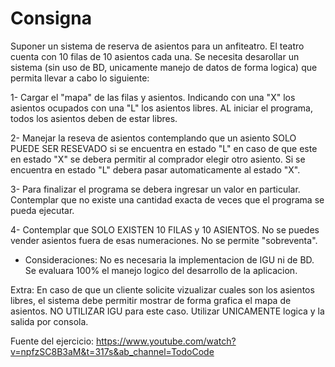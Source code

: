 # Consigna

Suponer un sistema de reserva de asientos para un anfiteatro. El teatro cuenta con 10 filas de 10 asientos cada una. Se necesita desarollar un sistema (sin uso de BD, unicamente manejo de datos de forma logica) que permita llevar a cabo lo siguiente:

1- Cargar el "mapa" de las filas y asientos. Indicando con una "X" los asientos ocupados con una "L" los asientos libres. AL iniciar el programa, todos los asientos deben de estar libres.

2- Manejar la reseva de asientos contemplando que un asiento SOLO PUEDE SER RESEVADO si se encuentra en estado "L" en caso de que este en estado "X" se debera permitir al comprador elegir otro asiento. Si se encuentra en estado "L" debera pasar automaticamente al estado "X".

3- Para finalizar el programa se debera ingresar un valor en particular. Contemplar que no existe una cantidad exacta de veces que el programa se pueda ejecutar.

4- Contemplar que SOLO EXISTEN 10 FILAS y 10 ASIENTOS. No se puedes vender asientos fuera de esas numeraciones. No se permite "sobreventa".

* Consideraciones: No es necesaria la implementacion de IGU ni de BD. Se evaluara 100% el manejo logico del desarrollo de la aplicacion.

Extra: En caso de que un cliente solicite vizualizar cuales son los asientos libres, el sistema debe permitir mostrar de forma grafica el mapa de asientos. NO UTILIZAR IGU para este caso. Utilizar UNICAMENTE logica y la salida por consola.

Fuente del ejercicio: https://www.youtube.com/watch?v=npfzSC8B3aM&t=317s&ab_channel=TodoCode